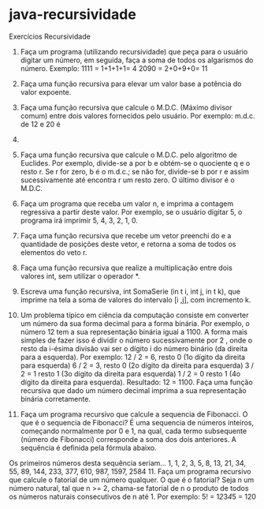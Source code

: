 # java-recursividade

Exercícios Recursividade

1. Faça um programa (utilizando recursividade) que peça para o usuário digitar um
número, em seguida, faça a soma de todos os algarismos do número.
Exemplo: 1111 = 1+1+1+1= 4
2090 = 2+0+9+0= 11

2. Faça uma função recursiva para elevar um valor base a potência do valor
expoente.

3. Faça uma função recursiva que calcule o M.D.C. (Máximo divisor comum)
entre dois valores fornecidos pelo usuário. Por exemplo: m.d.c. de 12 e 20 é
4.

4. Faça uma função recursiva que calcule o M.D.C. pelo algoritmo de Euclides.
Por exemplo, divide-se a por b e obtém-se o quociente q e o resto r. Se r for
zero, b é o m.d.c.; se não for, divide-se b por r e assim sucessivamente até
encontra r um resto zero. O último divisor é o M.D.C.

5. Faça um programa que receba um valor n, e imprima a contagem
regressiva a partir deste valor. Por exemplo, se o usuário digitar 5, o
programa irá imprimir 5, 4, 3, 2, 1, 0.

6. Faça uma função recursiva que recebe um vetor preenchi do e a quantidade de
posições deste vetor, e retorna a soma de todos os elementos do veto r.

7. Faça uma função recursiva que realize a multiplicação entre dois valores int,
sem utilizar o operador *.

8. Escreva uma função recursiva, int SomaSerie (in t i, int j, in t k), que
imprime na tela a soma de valores do intervalo [i ,j], com incremento k.

9. Um problema típico em ciência da computação consiste em converter um
número da sua forma decimal para a forma binária. Por exemplo, o
número 12 tem a sua representação binária igual a 1100. A forma mais
simples de fazer isso é dividir o número sucessivamente por 2 , onde o
resto da i-ésima divisão vai ser o dígito i do número binário (da direita para a
esquerda).
Por exemplo:
12 / 2 = 6, resto 0 (1o dígito da direita para esquerda)
6 / 2 = 3, resto 0 (2o dígito da direita para esquerda)
3 / 2 = 1 resto 1 (3o dígito da direita para esquerda)
1 / 2 = 0 resto 1 (4o dígito da direita para esquerda).
Resultado: 12 = 1100.
Faça uma função recursiva que dado um número decimal imprima a sua
representação binária corretamente.

10. Faça um programa recursivo que calcule a sequencia de Fibonacci.
O que é o sequencia de Fibonacci?
É uma sequencia de números inteiros, começando normalmente por 0 e 1, na
qual, cada termo subsequente (número de Fibonacci) corresponde a soma dos
dois anteriores.
A sequência é definida pela fórmula abaixo.

Os primeiros números desta sequência seriam...
1, 1, 2, 3, 5, 8, 13, 21, 34, 55, 89, 144, 233, 377, 610, 987, 1597, 2584
11. Faça um programa recursivo que calcule o fatorial de um número qualquer.
O que é o fatorial?
Seja n um número natural, tal que n >= 2, chama-se fatorial de n o produto de
todos os números naturais consecutivos de n até 1.
Por exemplo: 5! = 1*2*3*4*5 = 120
